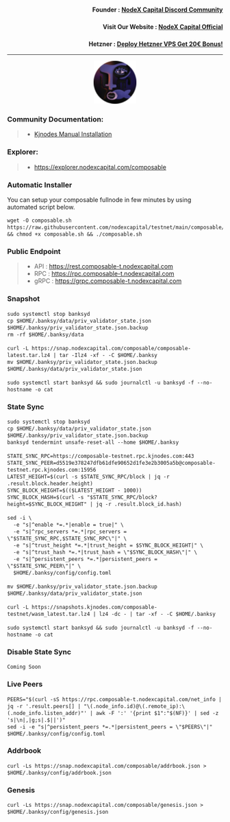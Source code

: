 <h3><p style="font-size:14px" align="right">Founder :
<a href="https://discord.gg/bDUAwZhqBb" target="_blank">NodeX Capital Discord Community</a></p></h3>
<h3><p style="font-size:14px" align="right">Visit Our Website :
<a href="https://nodexcapital.com" target="_blank">NodeX Capital Official</a></p></h3>
<h3><p style="font-size:14px" align="right">Hetzner :
<a href="https://hetzner.cloud/?ref=bMTVi7dcwSgA" target="_blank">Deploy Hetzner VPS Get 20€ Bonus!</a></h3>
<hr>

<p align="center">
  <img height="100" height="auto" src="https://raw.githubusercontent.com/kj89/cosmos-images/main/logos/composable.png">
</p>



### Community Documentation:
>- [Kjnodes Manual Installation](https://services.kjnodes.com/home/testnet/composable/installation)

### Explorer:
>-  https://explorer.nodexcapital.com/composable

### Automatic Installer
You can setup your composable fullnode in few minutes by using automated script below.
```
wget -O composable.sh https://raw.githubusercontent.com/nodexcapital/testnet/main/composable/composable.sh && chmod +x composable.sh && ./composable.sh
```
### Public Endpoint

>- API : https://rest.composable-t.nodexcapital.com
>- RPC : https://rpc.composable-t.nodexcapital.com
>- gRPC : https://grpc.composable-t.nodexcapital.com

### Snapshot
```
sudo systemctl stop banksyd
cp $HOME/.banksy/data/priv_validator_state.json $HOME/.banksy/priv_validator_state.json.backup
rm -rf $HOME/.banksy/data

curl -L https://snap.nodexcapital.com/composable/composable-latest.tar.lz4 | tar -Ilz4 -xf - -C $HOME/.banksy
mv $HOME/.banksy/priv_validator_state.json.backup $HOME/.banksy/data/priv_validator_state.json

sudo systemctl start banksyd && sudo journalctl -u banksyd -f --no-hostname -o cat
```

### State Sync
```
sudo systemctl stop banksyd
cp $HOME/.banksy/data/priv_validator_state.json $HOME/.banksy/priv_validator_state.json.backup
banksyd tendermint unsafe-reset-all --home $HOME/.banksy

STATE_SYNC_RPC=https://composable-testnet.rpc.kjnodes.com:443
STATE_SYNC_PEER=d5519e378247dfb61dfe90652d1fe3e2b3005a5b@composable-testnet.rpc.kjnodes.com:15956
LATEST_HEIGHT=$(curl -s $STATE_SYNC_RPC/block | jq -r .result.block.header.height)
SYNC_BLOCK_HEIGHT=$(($LATEST_HEIGHT - 1000))
SYNC_BLOCK_HASH=$(curl -s "$STATE_SYNC_RPC/block?height=$SYNC_BLOCK_HEIGHT" | jq -r .result.block_id.hash)

sed -i \
  -e "s|^enable *=.*|enable = true|" \
  -e "s|^rpc_servers *=.*|rpc_servers = \"$STATE_SYNC_RPC,$STATE_SYNC_RPC\"|" \
  -e "s|^trust_height *=.*|trust_height = $SYNC_BLOCK_HEIGHT|" \
  -e "s|^trust_hash *=.*|trust_hash = \"$SYNC_BLOCK_HASH\"|" \
  -e "s|^persistent_peers *=.*|persistent_peers = \"$STATE_SYNC_PEER\"|" \
  $HOME/.banksy/config/config.toml

mv $HOME/.banksy/priv_validator_state.json.backup $HOME/.banksy/data/priv_validator_state.json

curl -L https://snapshots.kjnodes.com/composable-testnet/wasm_latest.tar.lz4 | lz4 -dc - | tar -xf - -C $HOME/.banksy

sudo systemctl start banksyd && sudo journalctl -u banksyd -f --no-hostname -o cat
```

### Disable State Sync
```
Coming Soon
```

### Live Peers
```
PEERS="$(curl -sS https://rpc.composable-t.nodexcapital.com/net_info | jq -r '.result.peers[] | "\(.node_info.id)@\(.remote_ip):\(.node_info.listen_addr)"' | awk -F ':' '{print $1":"$(NF)}' | sed -z 's|\n|,|g;s|.$||')"
sed -i -e "s|^persistent_peers *=.*|persistent_peers = \"$PEERS\"|" $HOME/.banksy/config/config.toml
```
### Addrbook
```
curl -Ls https://snap.nodexcapital.com/composable/addrbook.json > $HOME/.banksy/config/addrbook.json
```
### Genesis
```
curl -Ls https://snap.nodexcapital.com/composable/genesis.json > $HOME/.banksy/config/genesis.json
```